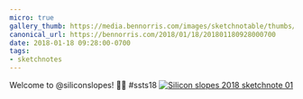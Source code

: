 ```yaml
---
micro: true
gallery_thumb: https://media.bennorris.com/images/sketchnotable/thumbs/silicon-slopes-2018-sketchnote-01.jpg
canonical_url: https://bennorris.com/2018/01/18/201801180928000700
date: 2018-01-18 09:28:00-0700
tags:
- sketchnotes
---
```


Welcome to @siliconslopes! ✍🏼 #ssts18 [![Silicon slopes 2018 sketchnote 01](https://media.bennorris.com/images/sketchnotable/silicon-slopes-2018/silicon-slopes-2018-sketchnote-01.jpg)](https://media.bennorris.com/images/sketchnotable/silicon-slopes-2018/silicon-slopes-2018-sketchnote-01.jpg)